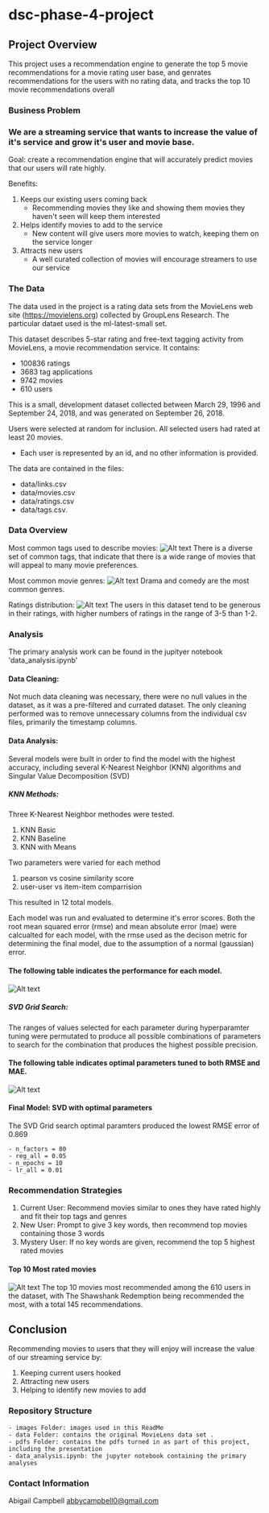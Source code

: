 # dsc-phase-4-project

## Project Overview

This project uses a recommendation engine to generate the top 5 movie recommendations for a movie rating user base, and genrates recommendations for the users with no rating data, and tracks the top 10 movie recommendations overall 

### Business Problem

### We are a streaming service that wants to increase the value of it's service and grow it's user and movie base.

Goal: create a recommendation engine that will accurately predict movies that our users will rate highly.

Benefits:
1. Keeps our existing users coming back
    - Recommending movies they like and showing them movies they haven't seen will keep them interested
2. Helps identify movies to add to the service
    - New content will give users more movies to watch, keeping them on the service longer
3. Attracts new users
    - A well curated collection of movies will encourage streamers to use our service

### The Data

The data used in the project is a rating data sets from the MovieLens web site (https://movielens.org) collected by GroupLens Research. The particular dataet used is the ml-latest-small set. 

This dataset describes 5-star rating and free-text tagging activity from MovieLens, a movie recommendation service. It contains: 
- 100836 ratings 
- 3683 tag applications
- 9742 movies
- 610 users 

This is a small, development dataset collected between March 29, 1996 and September 24, 2018, and was generated on September 26, 2018. 

Users were selected at random for inclusion. All selected users had rated at least 20 movies. 
- Each user is represented by an id, and no other information is provided. 

The data are contained in the files:
- data/links.csv
- data/movies.csv
- data/ratings.csv 
- data/tags.csv. 

### Data Overview

Most common tags used to describe movies:
![Alt text](images/common_tags.png)
There is a diverse set of common tags, that indicate that there is a wide range of movies that will appeal to many movie preferences.

Most common movie genres:
![Alt text](images/common_genres.png)
Drama and comedy are the most common genres.

Ratings distribution:
![Alt text](images/ratings_distribution.png)
The users in this dataset tend to be generous in their ratings, with higher numbers of ratings in the range of 3-5 than 1-2.  


### Analysis

The primary analysis work can be found in the jupityer notebook 'data_analysis.ipynb'

#### Data Cleaning: 
Not much data cleaning was necessary, there were no null values in the dataset, as it was a pre-filtered and currated dataset. The only cleaning performed was to remove unnecessary columns from the individual csv files, primarily the timestamp columns.

#### Data Analysis: 

Several models were built in order to find the model with the highest accuracy, including several K-Nearest Neighbor (KNN) algorithms and Singular Value Decomposition (SVD)

##### KNN Methods:
Three K-Nearest Neighbor methodes were tested.
1. KNN Basic
2. KNN Baseline
3. KNN with Means

Two parameters were varied for each method
1. pearson vs cosine similarity score
2. user-user vs item-item comparrision

This resulted in 12 total models. 

Each model was run and evaluated to determine it's error scores. Both the root mean squared error (rmse) and mean absolute error (mae) were calcualted for each model, with the rmse used as the decison metric for determining the final model, due to the assumption of a normal (gaussian) error.

#### The following table indicates the performance for each model.
![Alt text](images/knn_performance.png)

##### SVD Grid Search:
The ranges of values selected for each parameter during hyperparamter tuning were permutated to produce all possible combinations of parameters to search for the combination that produces the highest possible precision. 

#### The following table indicates optimal parameters tuned to both RMSE and MAE.
![Alt text](images/svd_performance.png)

#### Final Model: SVD with optimal parameters
The SVD Grid search optimal paramters produced the lowest RMSE error of 0.869
    
    - n_factors = 80
    - reg_all = 0.05
    - n_epochs = 10
    - lr_all = 0.01

### Recommendation Strategies

1. Current User: Recommend movies similar to ones they have rated highly and fit their top tags and genres   
2. New User: Prompt to give 3 key words, then recommend top movies containing those 3 words
3. Mystery User: If no key words are given, recommend the top 5 highest rated movies

#### Top 10 Most rated movies
![Alt text](images/top_movies.png)
The top 10 movies most recommended among the  610 users in the dataset, with The Shawshank Redemption being recommended the most, with a total 145 recommendations.

## Conclusion
Recommending movies to users that they will enjoy will increase the value of our streaming service by:
1. Keeping current users hooked
2. Attracting new users 
3. Helping to identify new movies to add


### Repository Structure
    - images Folder: images used in this ReadMe
    - data Folder: contains the original MovieLens data set .
    - pdfs Folder: contains the pdfs turned in as part of this project, including the presentation
    - data_analysis.ipynb: the jupyter notebook containing the primary analyses


### Contact Information

Abigail Campbell
abbycampbell0@gmail.com